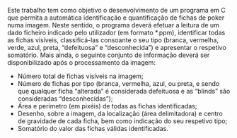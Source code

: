 Este trabalho tem como objetivo o desenvolvimento de um programa em C que permita a automática identificação e quantificação de fichas de poker numa imagem. Neste sentido, o programa deverá efetuar a leitura de um dado ficheiro indicado pelo utilizador (em formato *.ppm), identificar todas as fichas visíveis, classificá-las consoante o seu tipo (branca, vermelha, verde, azul, preta, “defeituosa” e “desconhecida”) e apresentar o respetivo somatório. Mais ainda, o seguinte conjunto de informação deverá ser disponibilizado após o processamento da imagem:
* Número total de fichas visíveis na imagem;
* Número de fichas por tipo (branca, vermelha, azul, ou preta, e sendo que qualquer ficha “alterada” é
considerada defeituosa e as “blinds” são consideradas “desconhecidas”);
* Área e perímetro (em pixéis) de todas as fichas identificadas;
* Desenho, sobre a imagem, da localização (área delimitadora) e centro de gravidade de cada ficha, bem como indicação do seu respetivo tipo;
* Somatório do valor das fichas válidas identificadas.